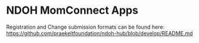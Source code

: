 # NDOH MomConnect Apps

Registration and Change submission formats can be found here:
https://github.com/praekeltfoundation/ndoh-hub/blob/develop/README.md
